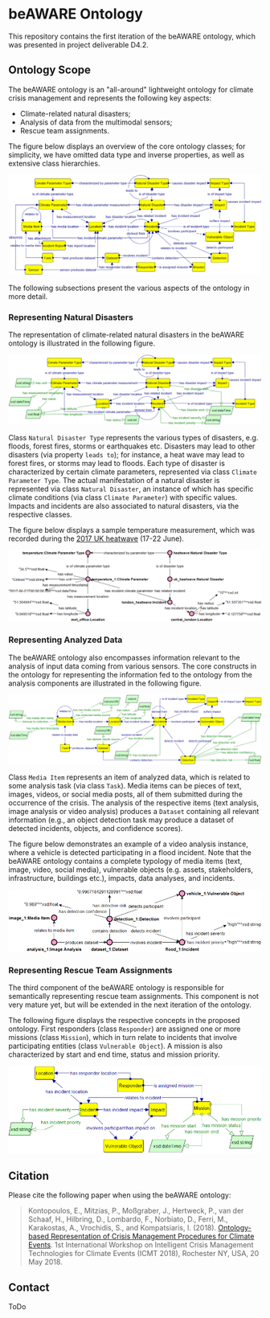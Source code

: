 # beAWARE Ontology
This repository contains the first iteration of the beAWARE ontology, which was presented in project deliverable D4.2.


## Ontology Scope
The beAWARE ontology is an "all-around" lightweight ontology for climate crisis management and represents the following key aspects:
* Climate-related natural disasters;
* Analysis of data from the multimodal sensors;
* Rescue team assignments.

The figure below displays an overview of the core ontology classes; for simplicity, we have omitted data type and inverse properties, as well as extensive class hierarchies.

![beAWARE-ontology-overall.png](images/beAWARE-ontology-overall.png)

The following subsections present the various aspects of the ontology in more detail.


### Representing Natural Disasters
The representation of climate-related natural disasters in the beAWARE ontology is illustrated in the following figure.

![beAWARE-ontology-disasters-schema.png](images/beAWARE-ontology-disasters-schema.png)

Class `Natural Disaster Type` represents the various types of disasters, e.g. floods, forest fires, storms or earthquakes etc. Disasters may lead to other disasters (via property `leads to`); for instance, a heat wave may lead to forest fires, or storms may lead to floods. Each type of disaster is characterized by certain climate parameters, represented via class `Climate Parameter Type`. The actual manifestation of a natural disaster is represented via class `Natural Disaster`, an instance of which has specific climate conditions (via class `Climate Parameter`) with specific values. Impacts and incidents are also associated to natural disasters, via the respective classes. 

The figure below displays a sample temperature measurement, which was recorded during the [2017 UK heatwave](http://www.bbc.com/news/uk-40353118) (17-22 June).

![beAWARE-ontology-disasters-example.png](images/beAWARE-ontology-disasters-example.png)


### Representing Analyzed Data
The beAWARE ontology also encompasses information relevant to the analysis of input data coming from various sensors. The core constructs in the ontology for representing the information fed to the ontology from the analysis components are illustrated in the following figure.

![beAWARE-ontology-analysis-schema.png](images/beAWARE-ontology-analysis-schema.png)

Class `Media Item` represents an item of analyzed data, which is related to some analysis task (via class `Task`). Media items can be pieces of text, images, videos, or social media posts, all of them submitted during the occurrence of the crisis. The analysis of the respective items (text analysis, image analysis or video analysis) produces a `Dataset` containing all relevant information (e.g., an object detection task may produce a dataset of detected incidents, objects, and confidence scores).

The figure below demonstrates an example of a video analysis instance, where a vehicle is detected participating in a flood incident. Note that the beAWARE ontology contains a complete typology of media items (text, image, video, social media), vulnerable objects (e.g. assets, stakeholders, infrastructure, buildings etc.), impacts, data analyses, and incidents.

![beAWARE-ontology-analysis-example.png](images/beAWARE-ontology-analysis-example.png)


### Representing Rescue Team Assignments
The third component of the beAWARE ontology is responsible for semantically representing rescue team assignments. This component is not very mature yet, but will be extended in the next iteration of the ontology.

The following figure displays the respective concepts in the proposed ontology. First responders (class `Responder`) are assigned one or more missions (class `Mission`), which in turn relate to incidents that involve participating entities (class `Vulnerable Object`). A mission is also characterized by start and end time, status and mission priority.

![beAWARE-ontology-responders-schema.png](images/beAWARE-ontology-responders-schema.png)


## Citation

Please cite the following paper when using the beAWARE ontology:

> Kontopoulos, E., Mitzias, P., Moßgraber, J., Hertweck, P., van der Schaaf, H., Hilbring, D., Lombardo, F., Norbiato, D., Ferri, M., Karakostas, A., Vrochidis, S., and Kompatsiaris, I. (2018). [Ontology-based Representation of Crisis Management Procedures for Climate Events](https://zenodo.org/record/1243535). 1st International Workshop on Intelligent Crisis Management Technologies for Climate Events (ICMT 2018), Rochester NY, USA, 20 May 2018. 


## Contact

ToDo
